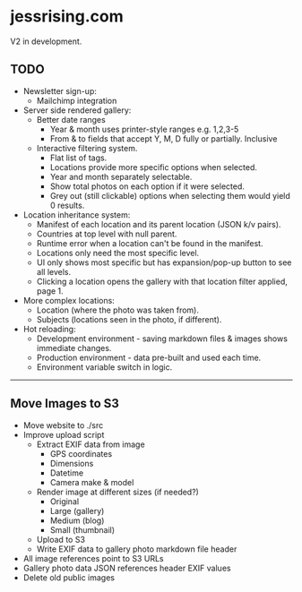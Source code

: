 # jessrising.com

V2 in development.

## TODO

- Newsletter sign-up:
  - Mailchimp integration
- Server side rendered gallery:
  - Better date ranges
    - Year & month uses printer-style ranges e.g. 1,2,3-5
    - From & to fields that accept Y, M, D fully or partially. Inclusive
  - Interactive filtering system.
    - Flat list of tags.
    - Locations provide more specific options when selected.
    - Year and month separately selectable.
    - Show total photos on each option if it were selected.
    - Grey out (still clickable) options when selecting them would yield 0 results.
- Location inheritance system:
  - Manifest of each location and its parent location (JSON k/v pairs).
  - Countries at top level with null parent.
  - Runtime error when a location can't be found in the manifest.
  - Locations only need the most specific level.
  - UI only shows most specific but has expansion/pop-up button to see all levels.
  - Clicking a location opens the gallery with that location filter applied, page 1.
- More complex locations:
  - Location (where the photo was taken from).
  - Subjects (locations seen in the photo, if different).
- Hot reloading:
  - Development environment - saving markdown files & images shows immediate changes.
  - Production environment - data pre-built and used each time.
  - Environment variable switch in logic.

---

## Move Images to S3

- Move website to ./src
- Improve upload script
  - Extract EXIF data from image
    - GPS coordinates
    - Dimensions
    - Datetime
    - Camera make & model
  - Render image at different sizes (if needed?)
    - Original
    - Large (gallery)
    - Medium (blog)
    - Small (thumbnail)
  - Upload to S3
  - Write EXIF data to gallery photo markdown file header
- All image references point to S3 URLs
- Gallery photo data JSON references header EXIF values
- Delete old public images
